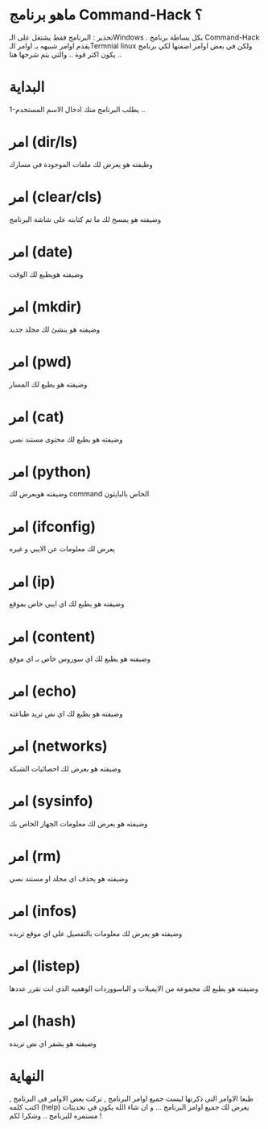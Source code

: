 # ماهو برنامج Command-Hack ؟
تحذير : البرنامج فقط يشتغل على الـWindows .
بكل بساطة برنامج Command-Hack يقدم اوامر شبيهه بـ اوامر الـTermnial linux ولكن في بعض اوامر اضفتها لكي برنامج يكون اكثر قوة .. والتي يتم شرحها هنا ..
# البداية
1-يطلب البرنامج منك ادخال الاسم المستخدم ..
# امر (dir/ls)
وظيفته هو يعرض لك ملفات الموجودة في مسارك
# امر (clear/cls)
وضيفته هو يمسح لك ما تم كتابته على شاشة البرنامج
# امر (date)
وضيفته هويطبع لك الوقت 
# امر (mkdir)
وضيفته هو ينشئ لك مجلد جديد
# امر (pwd)
وضيفته هو يطبع لك المسار
# امر (cat)
وضيفته هو يطبع لك محتوى مستند نصي
# امر (python)
وضيفته هويعرض لك command الخاص بالبايثون
# امر (ifconfig)
يعرض لك معلومات عن الايبي و غيره
# امر (ip)
وضيفته هو يطبع لك اي ايبي خاص بموقع
# امر (content)
وضيفته هو يطبع لك اي سوروس خاص بـ اي موقع
# امر (echo)
وضيفته هو يطبع لك اي نص تريد طباعته
# امر (networks)
وضيفته هو يعرض لك احصائيات الشبكة
# امر (sysinfo)
وضيفته هو يعرض لك معلومات الجهاز الخاص بك
# امر (rm)
وضيفته هو يحذف اي مجلد او مستند نصي
# امر (infos)
وضيفته هو يعرض لك معلومات بالتفصيل على اي موقع تريده
# امر (listep)
وضيفته هو يطبع لك مجموعة من الايميلات و الباسووردات الوهميه الذي انت تقرر عددها
# امر (hash)
وضيفته هو يشفر اي نص تريده
# النهاية
طبعا الاوامر التي ذكرتها ليست جميع اوامر البرنامج , تركت بعض الاوامر في البرنامج , اكتب كلمه (help) يعرض لك جميع اوامر البرنامج ...
و ان شاء الله يكون في تحديثات مستمره للبرنامج .. وشكرا لكم ! 















